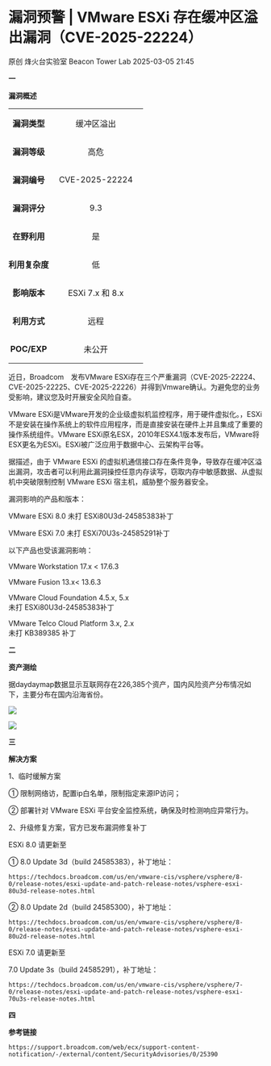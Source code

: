 #  漏洞预警 | VMware ESXi 存在缓冲区溢出漏洞（CVE-2025-22224）   
原创 烽火台实验室  Beacon Tower Lab   2025-03-05 21:45  
  
**一**  
  
  
  
  
**漏洞概述**  
  
  
<table><tbody><tr><td colspan="1" rowspan="1" style="border-color: rgb(62, 62, 62);padding: 0px;" width="30.0000%"><p style="text-align: center;"><strong>漏洞类型</strong></p></td><td colspan="1" rowspan="1" style="border-color: rgb(62, 62, 62);padding: 0px;" width="70.0000%"><section style="text-align: center;"><p>缓冲区溢出</p></section></td></tr><tr><td colspan="1" rowspan="1" style="border-color: rgb(62, 62, 62);padding: 0px;" width="30.0000%"><p style="text-align: center;"><strong>漏洞等级</strong></p></td><td colspan="1" rowspan="1" style="border-color: rgb(62, 62, 62);padding: 0px;" width="70.0000%"><section style="text-align: center;"><p>高危</p></section></td></tr><tr><td colspan="1" rowspan="1" style="border-color: rgb(62, 62, 62);padding: 0px;" width="30.0000%"><section style="text-align: center;"><p><strong>漏洞编号</strong></p></section></td><td colspan="1" rowspan="1" style="border-color: rgb(62, 62, 62);padding: 0px;" width="70.0000%"><section style="text-align: center;"><p>CVE-2025-22224</p></section></td></tr><tr><td colspan="1" rowspan="1" style="border-color: rgb(62, 62, 62);padding: 0px;" width="30.0000%"><p style="text-align: center;"><strong>漏洞评分</strong></p></td><td colspan="1" rowspan="1" style="border-color: rgb(62, 62, 62);padding: 0px;" width="70.0000%"><section style="text-align: center;"><p>9.3</p></section></td></tr><tr><td colspan="1" rowspan="1" style="border-color: rgb(62, 62, 62);padding: 0px;" width="30.0000%"><p style="text-align: center;"><strong>在野利用</strong></p></td><td colspan="1" rowspan="1" style="border-color: rgb(62, 62, 62);padding: 0px;" width="70.0000%"><section style="text-align: center;"><p>是</p></section></td></tr><tr><td colspan="1" rowspan="1" style="border-color: rgb(62, 62, 62);padding: 0px;" width="30.0000%"><p style="text-align: center;"><strong>利用复杂度</strong></p></td><td colspan="1" rowspan="1" style="border-color: rgb(62, 62, 62);padding: 0px;" width="70.0000%"><p style="text-align: center;">低</p></td></tr><tr><td colspan="1" rowspan="1" style="border-color: rgb(62, 62, 62);padding: 0px;" width="30.0000%"><p style="text-align: center;"><strong>影响版本</strong></p></td><td colspan="1" rowspan="1" style="border-color: rgb(62, 62, 62);padding: 0px;" width="70.0000%"><p style="text-align: center;">ESXi 7.x 和 8.x</p></td></tr><tr><td colspan="1" rowspan="1" style="border-color: rgb(62, 62, 62);padding: 0px;" width="30.0000%"><p style="text-align: center;"><strong>利用方式</strong></p></td><td colspan="1" rowspan="1" style="border-color: rgb(62, 62, 62);padding: 0px;" width="70.0000%"><p style="text-align: center;">远程</p></td></tr><tr><td colspan="1" rowspan="1" style="border-color: rgb(62, 62, 62);padding: 0px;" width="30.0000%"><p style="text-align: center;"><strong>POC/EXP</strong></p></td><td colspan="1" rowspan="1" style="border-color: rgb(62, 62, 62);padding: 0px;" width="70.0000%"><p style="text-align: center;">未公开</p></td></tr></tbody></table>  
  
  
近日，Broadcom　发布VMware ESXi存在三个严重漏洞（CVE-2025-22224、CVE-2025-22225、CVE-2025-22226）并得到Vmware确认。为避免您的业务受影响，建议您及时开展安全风险自查。  
  
  
VMware ESXi是VMware开发的企业级虚拟机监控程序，用于硬件虚拟化。，ESXi不是安装在操作系统上的软件应用程序，而是直接安装在硬件上并且集成了重要的操作系统组件。VMware ESXi原名ESX，2010年ESX4.1版本发布后，VMware将ESX更名为ESXi。ESXi被广泛应用于数据中心、云架构平台等。  
  
  
据描述，由于 VMware ESXi 的虚拟机通信接口存在条件竞争，导致存在缓冲区溢出漏洞，攻击者可以利用此漏洞操控任意内存读写，窃取内存中敏感数据、从虚拟机中突破限制控制 VMware ESXi 宿主机，威胁整个服务器安全。  
  
  
漏洞影响的产品和版本：  
  
VMware ESXi 8.0 未打 ESXi80U3d-24585383补丁  
  
VMware ESXi 7.0 未打 ESXi70U3s-24585291补丁  
  
  
以下产品也受该漏洞影响：  
  
VMware Workstation 17.x < 17.6.3  
  
VMware Fusion 13.x< 13.6.3  
  
VMware Cloud Foundation 4.5.x, 5.x   
未打 ESXi80U3d-24585383补丁  
  
VMware Telco Cloud Platform 3.x, 2.x    
未打 KB389385 补丁  
  
  
**二**  
  
  
  
  
**资产测绘**  
  
据daydaymap数据显示互联网存在226,385个资产，国内风险资产分布情况如下，主要分布在国内沿海省份。  
  
  
![](https://mmbiz.qpic.cn/mmbiz_png/8E5sfrfkeANHScZIw8e7aSkKa44EJuPjPbb5R9s4BIibYHJCrW6ia3Z6k3icic9eNJZPEsh8cBeRDEb8YSldZL3VrA/640?wx_fmt=png&from=appmsg "")  
  
![](https://mmbiz.qpic.cn/mmbiz_png/8E5sfrfkeANHScZIw8e7aSkKa44EJuPjXiaHic6JpGvThnGicxo2eTDbibKfnMclFGELY4TJHoJia3YvREcnSzRbUgg/640?wx_fmt=png&from=appmsg "")  
  
  
**三**  
  
  
  
  
**解决方案**  
  
1、临时缓解方案  
  
① 限制网络访，配置ip白名单，限制指定来源IP访问；  
  
② 部署针对 VMware ESXi 平台安全监控系统，确保及时检测响应异常行为。  
  
  
2、升级修复方案，官方已发布漏洞修复补丁  
  
ESXi 8.0 请更新至   
  
① 8.0 Update 3d（build 24585383），补丁地址：  
```
https://techdocs.broadcom.com/us/en/vmware-cis/vsphere/vsphere/8-0/release-notes/esxi-update-and-patch-release-notes/vsphere-esxi-80u3d-release-notes.html
```  
  
② 8.0 Update 2d（build 24585300），补丁地址：  
```
https://techdocs.broadcom.com/us/en/vmware-cis/vsphere/vsphere/8-0/release-notes/esxi-update-and-patch-release-notes/vsphere-esxi-80u2d-release-notes.html
```  
  
  
ESXi 7.0 请更新至  
  
7.0 Update 3s（build 24585291），补丁地址：  
```
https://techdocs.broadcom.com/us/en/vmware-cis/vsphere/vsphere/7-0/release-notes/esxi-update-and-patch-release-notes/vsphere-esxi-70u3s-release-notes.html
```  
  
  
**四**  
  
  
  
  
**参考链接**  
```
https://support.broadcom.com/web/ecx/support-content-notification/-/external/content/SecurityAdvisories/0/25390
```  
  
  
  
  
  

